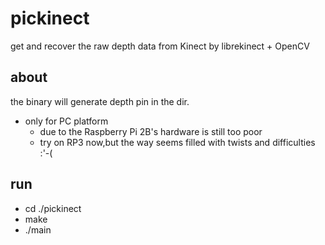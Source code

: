 # pickinect
get and recover the raw depth data from Kinect by librekinect + OpenCV

## about
the binary will generate depth pin in the dir.
- only for PC platform
    - due to the Raspberry Pi 2B's hardware is still too poor
    - try on RP3 now,but the way seems filled with twists and difficulties :'-(
## run
- cd ./pickinect
- make
- ./main
